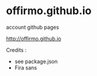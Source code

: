 # offirmo.github.io

account github pages

http://offirmo.github.io

Credits :
- see package.json
- Fira sans
